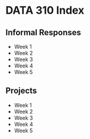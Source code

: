 # DATA 310 Index

## Informal Responses
* Week 1
* Week 2
* Week 3
* Week 4
* Week 5

## Projects
* Week 1
* Week 2
* Week 3
* Week 4
* Week 5
